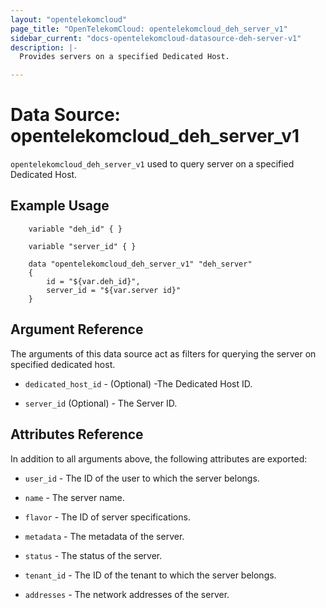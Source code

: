```yaml
---
layout: "opentelekomcloud"
page_title: "OpenTelekomCloud: opentelekomcloud_deh_server_v1"
sidebar_current: "docs-opentelekomcloud-datasource-deh-server-v1"
description: |-
  Provides servers on a specified Dedicated Host.

---
```


# Data Source: opentelekomcloud_deh_server_v1

`opentelekomcloud_deh_server_v1` used to query server on a specified Dedicated Host.

## Example Usage

```hcl
    variable "deh_id" { }

    variable "server_id" { }

    data "opentelekomcloud_deh_server_v1" "deh_server" 
    {
        id = "${var.deh_id}",
        server_id = "${var.server id}"
    }

```

## Argument Reference

The arguments of this data source act as filters for querying the server on specified dedicated host.

* `dedicated_host_id` - (Optional) -The Dedicated Host ID.

* `server_id` (Optional) - The Server ID.


## Attributes Reference

In addition to all arguments above, the following attributes are exported:

* `user_id` - The ID of the user to which the server belongs.

* `name` - The server name.

* `flavor` -  The ID of server specifications.

* `metadata` -  The metadata of the server.

* `status` - The status of the server.

* `tenant_id` -  The ID of the tenant to which the server belongs.

* `addresses` - The network addresses of the server.